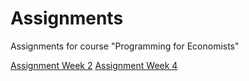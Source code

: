 # Assignments
Assignments for course "Programming for Economists"

[Assignment Week 2](https://github.com/TRuijgers/Assignments/blob/master/Assignment_week_2.ipynb)
[Assignment Week 4](https://github.com/TRuijgers/Assignments/blob/master/Assignment_week_4.ipynb)
